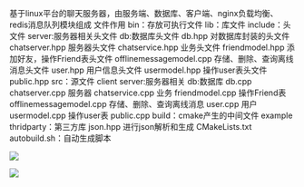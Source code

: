 基于linux平台的聊天服务器，由服务端、数据库、客户端、nginx负载均衡、redis消息队列模块组成
文件作用
bin：存放可执行文件
lib：库文件
include：头文件
    server:服务器相关头文件
        db:数据库头文件
            db.hpp 对数据库封装的头文件
        chatserver.hpp 服务器头文件
    chatservice.hpp 业务头文件
        friendmodel.hpp 添加好友，操作Friend表头文件
        offlinemessagemodel.cpp 存储、删除、查询离线消息头文件
        user.hpp 用户信息头文件
        usermodel.hpp 操作user表头文件
    public.hpp
src：源文件
    client
    server:服务器相关
        db:数据库
            db.cpp
        chatserver.cpp 服务器
        chatservice.cpp 业务
        friendmodel.cpp 操作Friend表
        offlinemessagemodel.cpp 存储、删除、查询离线消息
        user.cpp 用户
        usermodel.cpp 操作user表
    public.cpp
build：cmake产生的中间文件
example
thridparty：第三方库
    json.hpp 进行json解析和生成
CMakeLists.txt
autobuild.sh：自动生成脚本

![](C:\Users\86183\AppData\Roaming\marktext\images\2023-08-24-09-51-15-image.png)

![](C:\Users\86183\AppData\Roaming\marktext\images\2023-08-24-09-52-09-image.png)